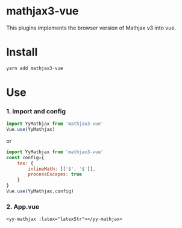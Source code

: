 # mathjax3-vue
This plugins implements the browser version of Mathjax v3 into vue.


# Install
``` javascript
yarn add mathjax3-vue
```

# Use

### 1.  import and config

```javascript
import YyMathjax from 'mathjax3-vue'
Vue.use(YyMathjax)
```

or

```javascript
import YyMathjax from 'mathjax3-vue'
const config={
    tex: {
        inlineMath: [['$', '$']],
        processEscapes: true
    }
}
Vue.use(YyMathjax,config)
```

### 2.  App.vue

```vue
<yy-mathjax :latex="latexStr"></yy-mathjax>
```

